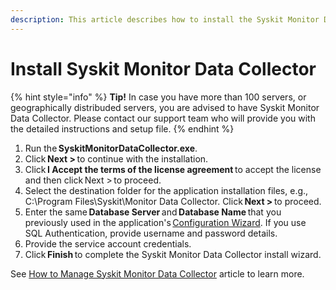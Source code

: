 ```yaml
---
description: This article describes how to install the Syskit Monitor Data Collector for the Syskit Monitor application.
---
```


# Install Syskit Monitor Data Collector

{% hint style="info" %}
**Tip!** In case you have more than 100 servers, or geographically distribuded servers, you are advised to have Syskit Monitor Data Collector. Please contact our support team who will provide you with the detailed instructions and setup file.
{% endhint %}

1. Run the **SyskitMonitorDataCollector.exe**.
2. Click **Next &gt;** to continue with the installation.
3. Click **I Accept the terms of the license agreement** to accept the license and then click Next &gt; to proceed.
4. Select the destination folder for the application installation files, e.g., C:\Program Files\Syskit\Monitor Data Collector. Click **Next &gt;** to proceed.
5. Enter the same **Database Server** and **Database Name** that you previously used in the application's [Configuration Wizard](../configuration-wizard/configure-monitor.md). If you use SQL Authentication, provide username and password details.
6. Provide the service account credentials.
7. Click **Finish** to complete the Syskit Monitor Data Collector install wizard.

See [How to Manage Syskit Monitor Data Collector](../../how-to/manage-data-collector.md) article to learn more.

